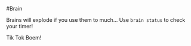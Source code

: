 #Brain

Brains will explode if you use them to much... Use `brain status` to check your timer!

Tik Tok Boem!
